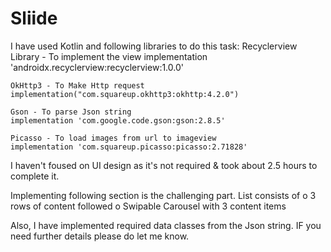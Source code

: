 # Sliide
I have used Kotlin and following libraries to do this task:
    Recyclerview Library - To implement the view
    implementation 'androidx.recyclerview:recyclerview:1.0.0'
    
    OkHttp3 - To Make Http request
    implementation("com.squareup.okhttp3:okhttp:4.2.0")
    
    Gson - To parse Json string
    implementation 'com.google.code.gson:gson:2.8.5'
    
    Picasso - To load images from url to imageview
    implementation 'com.squareup.picasso:picasso:2.71828'

I haven't foused on UI design as it's not required & took about 2.5 hours to complete it.

Implementing following section is the challenging part.
List consists of
    o 3 rows of content followed
    o Swipable Carousel with 3 content items
    
Also, I have implemented required data classes from the Json string. IF you need further details please do let me know.
